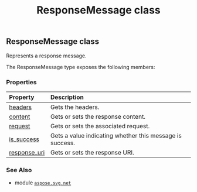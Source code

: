 ﻿---
title: ResponseMessage class
second_title: Aspose.SVG for Python via .NET API References
description: 
type: docs
weight: 160
url: /python-net/aspose.svg.net/responsemessage/
is_root: false
---

## ResponseMessage class

Represents a response message.



The ResponseMessage type exposes the following members:

### Properties
| Property | Description |
| :- | :- |
| [headers](/svg/python-net/aspose.svg.net/responsemessage/headers) | Gets the headers. |
| [content](/svg/python-net/aspose.svg.net/responsemessage/content) | Gets or sets the response content. |
| [request](/svg/python-net/aspose.svg.net/responsemessage/request) | Gets or sets the associated request. |
| [is_success](/svg/python-net/aspose.svg.net/responsemessage/is_success) | Gets a value indicating whether this message is success. |
| [response_uri](/svg/python-net/aspose.svg.net/responsemessage/response_uri) | Gets or sets the response URI. |



### See Also
* module [`aspose.svg.net`](..)

